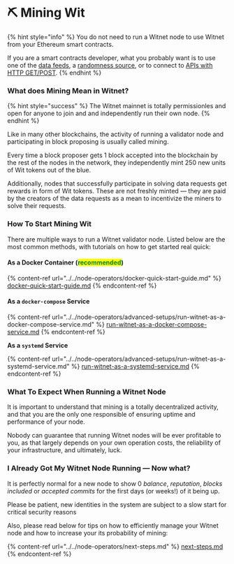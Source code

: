 # ⛏ Mining Wit

{% hint style="info" %}
You do not need to run a Witnet node to use Witnet from your Ethereum smart contracts.

If you are a smart contracts developer, what you probably want is to use one of the [data feeds](data-feeds-tutorial.md), a [randomness source](randomness.md), or to connect to [APIs with HTTP GET/POST](apis-and-http-get-post.md).
{% endhint %}

### What does Mining Mean in Witnet?

{% hint style="success" %}
The Witnet mainnet is totally permissionles and open for anyone to join and and independently run their own node.
{% endhint %}

Like in many other blockchains, the activity of running a validator node and participating in block proposing is usually called mining.

Every time a block proposer gets 1 block accepted into the blockchain by the rest of the nodes in the network, they independently mint 250 new units of Wit tokens out of the blue.

Additionally, nodes that successfully participate in solving data requests get rewards in form of Wit tokens. These are not freshly minted — they are paid by the creators of the data requests as a mean to incentivize the miners to solve their requests.

### **How To Start Mining Wit**

There are multiple ways to run a Witnet validator node. Listed below are the most common methods, with tutorials on how to get started real quick:

#### As a Docker Container (<mark style="color:green;">recommended</mark>)

{% content-ref url="../../node-operators/docker-quick-start-guide.md" %}
[docker-quick-start-guide.md](../../node-operators/docker-quick-start-guide.md)
{% endcontent-ref %}

#### **As a `docker-compose` Service**

{% content-ref url="../../node-operators/advanced-setups/run-witnet-as-a-docker-compose-service.md" %}
[run-witnet-as-a-docker-compose-service.md](../../node-operators/advanced-setups/run-witnet-as-a-docker-compose-service.md)
{% endcontent-ref %}

**As a `systemd` Service**

{% content-ref url="../../node-operators/advanced-setups/run-witnet-as-a-systemd-service.md" %}
[run-witnet-as-a-systemd-service.md](../../node-operators/advanced-setups/run-witnet-as-a-systemd-service.md)
{% endcontent-ref %}

### **What To Expect When Running a Witnet Node**

It is important to understand that mining is a totally decentralized activity, and that you are the only one responsible of ensuring uptime and performance of your node.

Nobody can guarantee that running Witnet nodes will be ever profitable to you, as that largely depends on your own operation costs, the reliability of your infrastructure, and ultimately, luck.

### **I Already Got My Witnet Node Running** — Now what?

It is perfectly normal for a new node to show 0 _balance_, _reputation_, _blocks included_ or _accepted commits_ for the first days (or weeks!) of it being up.

Please be patient, new identities in the system are subject to a slow start for critical security reasons

Also, please read below for tips on how to efficiently manage your Witnet node and how to increase your its probability of mining:

{% content-ref url="../../node-operators/next-steps.md" %}
[next-steps.md](../../node-operators/next-steps.md)
{% endcontent-ref %}
